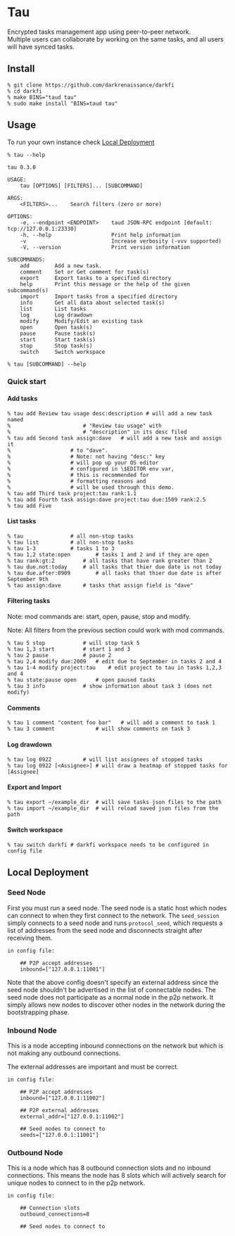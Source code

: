 # Tau

Encrypted tasks management app using peer-to-peer network.  
Multiple users can collaborate by working on the same tasks, 
and all users will have synced tasks.


## Install 

```shell
% git clone https://github.com/darkrenaissance/darkfi 
% cd darkfi
% make BINS="taud tau"
% sudo make install "BINS=taud tau"
```

## Usage 

To run your own instance check [Local Deployment](#local-deployment)

```shell
% tau --help 
```
	tau 0.3.0

	USAGE:
	    tau [OPTIONS] [FILTERS]... [SUBCOMMAND]

	ARGS:
	    <FILTERS>...    Search filters (zero or more)                                 

	OPTIONS:
	    -e, --endpoint <ENDPOINT>    taud JSON-RPC endpoint [default: tcp://127.0.0.1:23330]
	    -h, --help                   Print help information
	    -v                           Increase verbosity (-vvv supported)
	    -V, --version                Print version information

	SUBCOMMANDS:
	    add        Add a new task.                                                    
	    comment    Set or Get comment for task(s)
	    export     Export tasks to a specified directory
	    help       Print this message or the help of the given subcommand(s)
	    import     Import tasks from a specified directory
	    info       Get all data about selected task(s)
	    list       List tasks
	    log        Log drawdown
	    modify     Modify/Edit an existing task
	    open       Open task(s)
	    pause      Pause task(s)
	    start      Start task(s)
	    stop       Stop task(s)
	    switch     Switch workspace

```shell
% tau [SUBCOMMAND] --help
```

### Quick start

#### Add tasks

```shell
% tau add Review tau usage desc:description	# will add a new task named
%						# "Review tau usage" with
%						# "description" in its desc filed
% tau add Second task assign:dave 	# will add a new task and assign it
%					# to "dave".
%					# Note: not having "desc:" key
% 					# will pop up your OS editor
%					# configured in \$EDITOR env var,
%					# this is recommended for
%					# formatting reasons and
%					# will be used through this demo.
% tau add Third task project:tau rank:1.1
% tau add Fourth task assign:dave project:tau due:1509 rank:2.5
% tau add Five
```


#### List tasks

```shell
% tau				# all non-stop tasks
% tau list			# all non-stop tasks
% tau 1-3			# tasks 1 to 3
% tau 1,2 state:open		# tasks 1 and 2 and if they are open
% tau rank:gt:2			# all tasks that have rank greater than 2
% tau due.not:today		# all tasks that thier due date is not today
% tau due.after:0909		# all tasks that thier due date is after September 9th
% tau assign:dave		# tasks that assign field is "dave"
```


#### Filtering tasks

Note: mod commands are: start, open, pause, stop and modify.

Note: All filters from the previous section could work with mod commands.

```shell
% tau 5 stop			# will stop task 5
% tau 1,3 start			# start 1 and 3
% tau 2 pause			# pause 2
% tau 2,4 modify due:2009	# edit due to September in tasks 2 and 4 
% tau 1-4 modify project:tau	# edit project to tau in tasks 1,2,3 and 4
% tau state:pause open		# open paused tasks
% tau 3 info			# show information about task 3 (does not modify)
```

#### Comments

```shell
% tau 1 comment "content foo bar"	# will add a comment to task 1
% tau 3 comment				# will show comments on task 3 
```

#### Log drawdown

```shell
% tau log 0922			# will list assignees of stopped tasks
% tau log 0922 [<Assignee>]	# will draw a heatmap of stopped tasks for [Assignee]
```

#### Export and Import

```shell
% tau export ~/example_dir	# will save tasks json files to the path
% tau import ~/example_dir	# will reload saved json files from the path
```


#### Switch workspace

```shell
% tau switch darkfi	# darkfi workspace needs to be configured in config file
```

## Local Deployment

### Seed Node

First you must run a seed node. The seed node is a static host which nodes can
connect to when they first connect to the network. The `seed_session` simply
connects to a seed node and runs `protocol_seed`, which requests a list of
addresses from the seed node and disconnects straight after receiving them.

	in config file:

		## P2P accept addresses
		inbound=["127.0.0.1:11001"] 

Note that the above config doesn't specify an external address since the
seed node shouldn't be advertised in the list of connectable nodes. The seed
node does not participate as a normal node in the p2p network. It simply allows
new nodes to discover other nodes in the network during the bootstrapping phase.

### Inbound Node

This is a node accepting inbound connections on the network but which is not
making any outbound connections.

The external addresses are important and must be correct.

	in config file:
		
		## P2P accept addresses
		inbound=["127.0.0.1:11002"]
		
		## P2P external addresses
		external_addr=["127.0.0.1:11002"]

		## Seed nodes to connect to 
		seeds=["127.0.0.1:11001"]

### Outbound Node

This is a node which has 8 outbound connection slots and no inbound connections.
This means the node has 8 slots which will actively search for unique nodes to
connect to in the p2p network.

	in config file:

		## Connection slots
		outbound_connections=8

		## Seed nodes to connect to 


